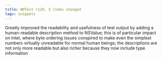 ```yaml
---
title: WOTest r129, 5 items changed
tags: snippets
---
```


Greatly improved the readability and usefulness of test output by adding a human-readable description method to NSValue; this is of particular impact on Intel, where byte ordering issues conspired to make even the simplest numbers virtually unreadable for normal human beings; the descriptions are not only more readable but also richer because they now include type information
